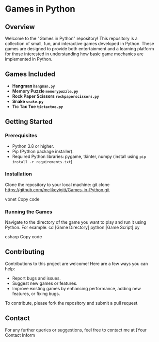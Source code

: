 # Games in Python

## Overview
Welcome to the "Games in Python" repository! This repository is a collection of small, fun, and interactive games developed in Python. These games are designed to provide both entertainment and a learning platform for those interested in understanding how basic game mechanics are implemented in Python.

## Games Included

- **Hangman `hangman.py`**
- **Memory Puzzle `memorypuzzle.py`**
- **Rock Paper Scissors `rockpaperscissors.py`**
- **Snake `snake.py`**
- **Tic Tac Toe `tictactoe.py`**

## Getting Started
### Prerequisites
- Python 3.8 or higher.
- Pip (Python package installer).
- Required Python libraries: pygame, tkinter, numpy (install using `pip install -r requirements.txt`)

### Installation
Clone the repository to your local machine:
git clone https://github.com/melikeyigitt/Games-in-Python.git

vbnet
Copy code

### Running the Games
Navigate to the directory of the game you want to play and run it using Python. For example:
cd [Game Directory]
python [Game Script].py

csharp
Copy code

## Contributing
Contributions to this project are welcome! Here are a few ways you can help:
- Report bugs and issues.
- Suggest new games or features.
- Improve existing games by enhancing performance, adding new features, or fixing bugs.

To contribute, please fork the repository and submit a pull request.

## Contact
For any further queries or suggestions, feel free to contact me at [Your Contact Inform
